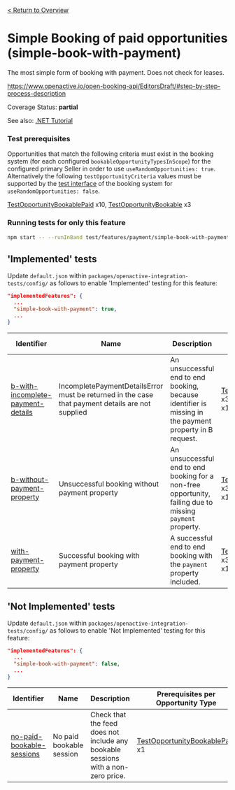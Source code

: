 [< Return to Overview](../../README.md)
# Simple Booking of paid opportunities (simple-book-with-payment)

The most simple form of booking with payment. Does not check for leases.


https://www.openactive.io/open-booking-api/EditorsDraft/#step-by-step-process-description

Coverage Status: **partial**

See also: [.NET Tutorial](https://tutorials.openactive.io/open-booking-sdk/quick-start-guide/storebookingengine/day-5-b-and-delete-order)
### Test prerequisites
Opportunities that match the following criteria must exist in the booking system (for each configured `bookableOpportunityTypesInScope`) for the configured primary Seller in order to use `useRandomOpportunities: true`. Alternatively the following `testOpportunityCriteria` values must be supported by the [test interface](https://openactive.io/test-interface/) of the booking system for `useRandomOpportunities: false`.

[TestOpportunityBookablePaid](https://openactive.io/test-interface#TestOpportunityBookablePaid) x10, [TestOpportunityBookable](https://openactive.io/test-interface#TestOpportunityBookable) x3


### Running tests for only this feature

```bash
npm start -- --runInBand test/features/payment/simple-book-with-payment/
```



## 'Implemented' tests

Update `default.json` within `packages/openactive-integration-tests/config/` as follows to enable 'Implemented' testing for this feature:

```json
"implementedFeatures": {
  ...
  "simple-book-with-payment": true,
  ...
}
```

| Identifier | Name | Description | Prerequisites per Opportunity Type |
|------------|------|-------------|---------------|
| [b-with-incomplete-payment-details](./implemented/b-with-incomplete-payment-details-test.js) | IncompletePaymentDetailsError must be returned in the case that payment details are not supplied | An unsuccessful end to end booking, because identifier is missing in the payment property in B request. | [TestOpportunityBookablePaid](https://openactive.io/test-interface#TestOpportunityBookablePaid) x3, [TestOpportunityBookable](https://openactive.io/test-interface#TestOpportunityBookable) x1 |
| [b-without-payment-property](./implemented/b-without-payment-property-test.js) | Unsuccessful booking without payment property | An unsuccessful end to end booking for a non-free opportunity, failing due to missing `payment` property. | [TestOpportunityBookablePaid](https://openactive.io/test-interface#TestOpportunityBookablePaid) x3, [TestOpportunityBookable](https://openactive.io/test-interface#TestOpportunityBookable) x1 |
| [with-payment-property](./implemented/with-payment-property-test.js) | Successful booking with payment property | A successful end to end booking with the `payment` property included. | [TestOpportunityBookablePaid](https://openactive.io/test-interface#TestOpportunityBookablePaid) x3, [TestOpportunityBookable](https://openactive.io/test-interface#TestOpportunityBookable) x1 |



## 'Not Implemented' tests


Update `default.json` within `packages/openactive-integration-tests/config/` as follows to enable 'Not Implemented' testing for this feature:

```json
"implementedFeatures": {
  ...
  "simple-book-with-payment": false,
  ...
}
```

| Identifier | Name | Description | Prerequisites per Opportunity Type |
|------------|------|-------------|---------------|
| [no-paid-bookable-sessions](./not-implemented/no-paid-bookable-sessions-test.js) | No paid bookable session | Check that the feed does not include any bookable sessions with a non-zero price. | [TestOpportunityBookablePaid](https://openactive.io/test-interface#TestOpportunityBookablePaid) x1 |
